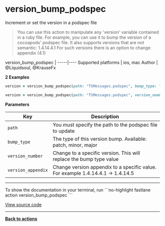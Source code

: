 # version_bump_podspec


Increment or set the version in a podspec file




> You can use this action to manipulate any 'version' variable contained in a ruby file.
For example, you can use it to bump the version of a cocoapods' podspec file.
It also supports versions that are not semantic: 1.4.14.4.1
For such versions there is an option to change appendix (4.1)


version_bump_podspec |
-----|----
Supported platforms | ios, mac
Author | @Liquidsoul, @KrauseFx



**2 Examples**

```ruby
version = version_bump_podspec(path: "TSMessages.podspec", bump_type: "patch")
```

```ruby
version = version_bump_podspec(path: "TSMessages.podspec", version_number: "1.4")
```





**Parameters**

Key | Description
----|------------
  `path` | You must specify the path to the podspec file to update
  `bump_type` | The type of this version bump. Available: patch, minor, major
  `version_number` | Change to a specific version. This will replace the bump type value
  `version_appendix` | Change version appendix to a specific value. For example 1.4.14.4.1 -> 1.4.14.5




<hr />
To show the documentation in your terminal, run
```no-highlight
fastlane action version_bump_podspec
```

<a href="https://github.com/fastlane/fastlane/blob/master/fastlane/lib/fastlane/actions/version_bump_podspec.rb" target="_blank">View source code</a>

<hr />

<a href="/actions"><b>Back to actions</b></a>

